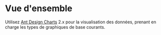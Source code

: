 # Vue d'ensemble

Utilisez <a href="https://ant-design-charts.antgroup.com/" target="_blank">Ant Design Charts</a> 2.x pour la visualisation des données, prenant en charge les types de graphiques de base courants.
